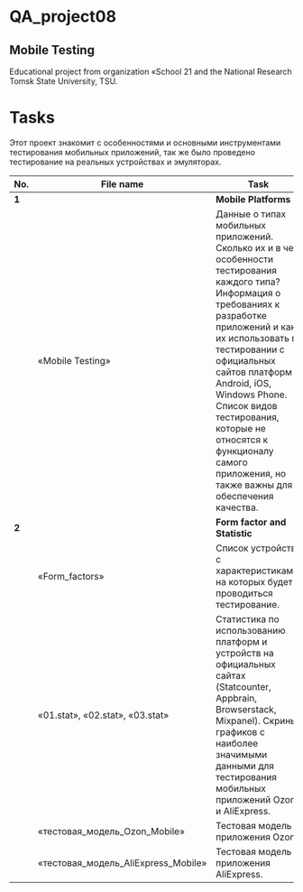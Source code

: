 # QA_project08
Mobile Testing
---

Educational project from organization «School 21 and the National Research Tomsk State University, TSU.

<h1>Tasks</h1>

Этот проект знакомит с особенностями и основными инструментами тестирования мобильных приложений, так же было проведено тестирование на реальных устройствах и эмуляторах.

| No. | File name | Task | Status |
| --- | ----------------------| --------------------------------------------------------------------------- | ------ |
| **1** |  | **Mobile Platforms** | |
| | «Mobile Testing» | Данные о типах мобильных приложений. Сколько их и в чем особенности тестирования каждого типа? Информация о требованиях к разработке приложений и как их использовать в тестировании с официальных сайтов платформ Android, iOS, Windows Phone. Список видов тестирования, которые не относятся к функционалу самого приложения, но также важны для обеспечения качества. | ✅ |
| **2** |  | **Form factor and Statistic** | |
| | «Form_factors» | Список устройств с характеристиками, на которых будет проводиться тестирование. | ✅ |
| | «01.stat», «02.stat», «03.stat» | Статистика по использованию платформ и устройств на официальных сайтах (Statcounter, Appbrain, Browserstack, Mixpanel). Скрины графиков с наиболее значимыми данными для тестирования мобильных приложений Ozon и AliExpress. | ✅ |
| | «тестовая_модель_Ozon_Mobile» | Тестовая модель приложения Ozon.| ✅ |
| | «тестовая_модель_AliExpress_Mobile» | Тестовая модель приложения AliExpress.| ✅ |
